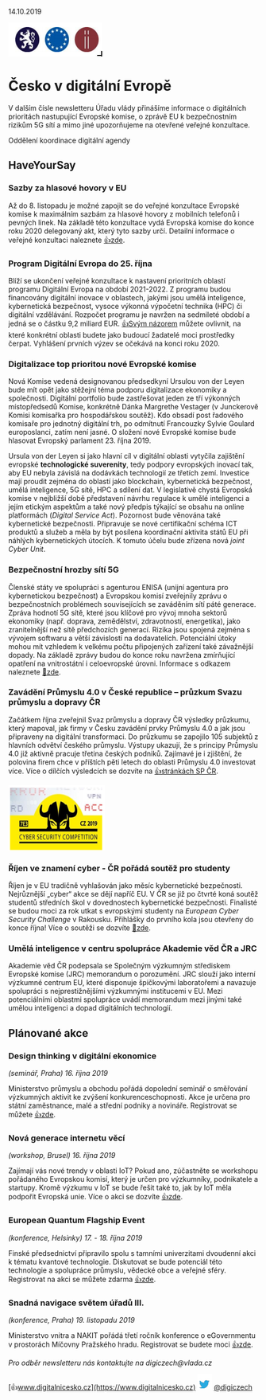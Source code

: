 14.10.2019

![loga](loga.png)

# Česko v digitální Evropě

V dalším čísle newsletteru Úřadu vlády přinášíme informace o digitálních prioritách nastupující Evropské
komise, o zprávě EU k bezpečnostním rizikům 5G sítí a mimo jiné upozorňujeme na otevřené veřejné
konzultace.

Oddělení koordinace digitální agendy

## HaveYourSay
### Sazby za hlasové hovory v EU
Až do 8. listopadu je možné zapojit se do
veřejné konzultace Evropské komise
k maximálním sazbám za hlasové hovory
z mobilních telefonů i pevných linek. Na
základě této konzultace vydá Evropská
komise do konce roku 2020 delegovaný
akt, který tyto sazby určí. Detailní
informace o veřejné konzultaci naleznete [👍zde](https://ec.europa.eu/digital-single-market/en/news/voice-call-termination-rates-eu-commission-launches-public-consultation).

### Program Digitální Evropa do 25. října
Blíží se ukončení veřejné konzultace
k nastavení prioritních oblastí programu
Digitální Evropa na období 2021-2022.
Z programu budou financovány digitální
inovace v oblastech, jakými jsou umělá
inteligence, kybernetická bezpečnost,
vysoce výkonná výpočetní technika (HPC)
či digitální vzdělávání. Rozpočet programu
je navržen na sedmileté období a jedná se
o částku 9,2 miliard EUR. [👍Svým názorem](https://ec.europa.eu/digital-single-market/en/news/have-your-say-future-investment-europes-digital-economy)
můžete ovlivnit, na které konkrétní oblasti
budete jako budoucí žadatelé moci
prostředky čerpat. Vyhlášení prvních výzev
se očekává na konci roku 2020.

### Digitalizace top prioritou nové Evropské komise
Nová Komise vedená designovanou předsedkyní
Ursulou von der Leyen bude mít opět jako stěžejní téma
podporu digitalizace ekonomiky a společnosti. Digitální
portfolio bude zastřešovat jeden ze tří výkonných
místopředsedů Komise, konkrétně Dánka Margrethe
Vestager (v Junckerově Komisi komisařka pro
hospodářskou soutěž). Kdo obsadí post řadového
komisaře pro jednotný digitální trh, po odmítnutí
Francouzky Sylvie Goulard europoslanci, zatím není
jasné. O složení nové Evropské komise bude hlasovat
Evropský parlament 23. října 2019.

Ursula von der Leyen si jako hlavní cíl v digitální oblasti
vytyčila zajištění evropské **technologické suverenity**,
tedy podpory evropských inovací tak, aby EU nebyla
závislá na dodávkách technologií ze třetích zemí.
Investice mají proudit zejména do oblastí jako
blockchain, kybernetická bezpečnost, umělá
inteligence, 5G sítě, HPC a sdílení dat. V legislativě
chystá Evropská komise v nejbližší době představení
návrhu regulace k umělé inteligenci a jejím etickým
aspektům a také nový předpis týkající se obsahu na
online platformách (_Digital Service Act_). Pozornost bude
věnována také kybernetické bezpečnosti. Připravuje se
nové certifikační schéma ICT produktů a služeb a měla
by být posílena koordinační aktivita států EU při náhlých
kybernetických útocích. K tomuto účelu bude zřízena
nová _joint Cyber Unit_.

### Bezpečnostní hrozby sítí 5G
Členské státy ve spolupráci s agenturou ENISA (unijní agentura pro kybernetickou bezpečnost) a
Evropskou komisí zveřejnily zprávu o bezpečnostních problémech souvisejících se zaváděním sítí páté
generace. Zpráva hodnotí 5G sítě, které jsou klíčové pro vývoj mnoha sektorů ekonomiky (např. doprava,
zemědělství, zdravotností, energetika), jako zranitelnější než sítě předchozích generací. Rizika jsou
spojená zejména s vývojem softwaru a větší závislostí na dodavatelích. Potenciální útoky mohou mít
vzhledem k velkému počtu připojených zařízení také závažnější dopady. Na základě zprávy budou do
konce roku navržena zmírňující opatření na vnitrostátní i celoevropské úrovni. Informace s odkazem
naleznete [🚫zde](https://europa.eu/rapid/press-release_IP-19-6049_cs.htm).

### Zavádění Průmyslu 4.0 v České republice – průzkum Svazu průmyslu a dopravy ČR
Začátkem října zveřejnil Svaz průmyslu a dopravy ČR výsledky průzkumu, který mapoval, jak firmy v Česku
zavádění prvky Průmyslu 4.0 a jak jsou připraveny na digitální transformaci. Do průzkumu se zapojilo 105
subjektů z hlavních odvětví českého průmyslu. Výstupy ukazují, že s principy Průmyslu 4.0 již aktivně
pracuje třetina českých podniků. Zajímavé je i zjištění, že polovina firem chce v příštích pěti letech do
oblasti Průmyslu 4.0 investovat více. Více o dílčích výsledcích se dozvíte na [👍stránkách SP ČR](https://www.spcr.cz/pro-media/tiskove-zpravy/13071-firmy-se-zavadenim-prvku-prumyslu-4-0-zabyvaji-pruzkum-sp-cr).

![ccc](ccc.png)

### Říjen ve znamení cyber - ČR pořádá soutěž pro studenty
Říjen je v EU tradičně vyhlašován jako měsíc kybernetické bezpečnosti.
Nejrůznější „cyber“ akce se dějí napříč EU. V ČR se již po čtvrté koná
soutěž studentů středních škol v dovednostech kybernetické
bezpečnosti. Finalisté se budou moci za rok utkat s evropskými
studenty na _European Cyber Security Challenge_ v Rakousku. Přihlášky do
prvního kola jsou otevřeny do konce října! Více o soutěži se dozvíte [🚫zde](https://www.kybersoutez.cz/kybersoutez.html).


### Umělá inteligence v centru spolupráce Akademie věd ČR a JRC
Akademie věd ČR podepsala se Společným výzkumným střediskem Evropské komise (JRC) memorandum
o porozumění. JRC slouží jako interní výzkumné centrum EU, které disponuje špičkovými laboratořemi a
navazuje spolupráci s nejprestižnějšími výzkumnými institucemi v EU. Mezi potenciálními oblastmi
spolupráce uvádí memorandum mezi jinými také umělou inteligenci a dopad digitálních technologií.

## Plánované akce
### Design thinking v digitální ekonomice

_(seminář, Praha) 16. října 2019_

Ministerstvo průmyslu a obchodu pořádá dopolední seminář o směřování výzkumných aktivit ke
zvýšení konkurenceschopnosti. Akce je určena pro státní zaměstnance, malé a střední podniky a
novináře. Registrovat se můžete [👍zde](https://www.mpo.cz/udalost331.html).


### Nová generace internetu věcí

_(workshop, Brusel) 16. října 2019_

Zajímají vás nové trendy v oblasti IoT? Pokud ano, zúčastněte se workshopu pořádaného
Evropskou komisí, který je určen pro výzkumníky, podnikatele a startupy. Kromě výzkumu v IoT se
bude řešit také to, jak by IoT měla podpořit Evropská unie. Více o akci se dozvíte [👍zde](https://ec.europa.eu/digital-single-market/en/news/workshop-research-priorities-next-generation-internet-things).

### European Quantum Flagship Event
_(konference, Helsinky) 17. - 18. října 2019_

Finské předsednictví připravilo spolu s tamními univerzitami dvoudenní akci k tématu kvantové
technologie. Diskutovat se bude potenciál této technologie a spolupráce průmyslu, vědecké obce a
veřejné sféry. Registrovat na akci se můžete zdarma [👍zde](https://qt.eu/RegistrationEQC2019/).

### Snadná navigace světem úřadů III.
_(konference, Praha) 19. listopadu 2019_

Ministerstvo vnitra a NAKIT pořádá třetí ročník konference o eGovernmentu v prostorách Míčovny
Pražského hradu. Registrovat se budete moci [👍zde](https://snsu.cz/).

_Pro odběr newsletteru nás kontaktujte na digiczech@vlada.cz_

[👍www.digitalnicesko.cz](https://www.digitalnicesko.cz)
![twitter](twitter.png) [@digiczech](https://twitter.com/@digiczech)
